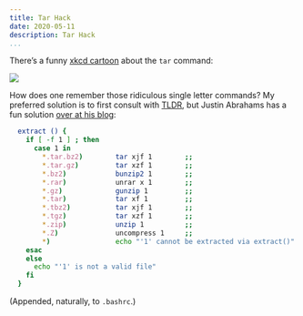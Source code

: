 ```yaml
---
title: Tar Hack
date: 2020-05-11
description: Tar Hack
...
```


There’s a funny [xkcd cartoon](https://xkcd.com/1168/) about the `tar` command:

![](https://imgs.xkcd.com/comics/tar_2x.png)

How does one remember those ridiculous single letter commands? My preferred solution is to first consult with [TLDR](https://tldr.sh/), but Justin Abrahams has a fun solution [over at his blog](https://justin.abrah.ms/bash/forgotten_friend_3.html):
```bash
  extract () {
    if [ -f 1 ] ; then
      case 1 in
        *.tar.bz2)        tar xjf 1        ;;
        *.tar.gz)         tar xzf 1        ;;
        *.bz2)            bunzip2 1        ;;
        *.rar)            unrar x 1        ;;
        *.gz)             gunzip 1         ;;
        *.tar)            tar xf 1         ;;
        *.tbz2)           tar xjf 1        ;;
        *.tgz)            tar xzf 1        ;;
        *.zip)            unzip 1          ;;
        *.Z)              uncompress 1     ;;
        *)                echo "'1' cannot be extracted via extract()" ;;
    esac
    else
      echo "'1' is not a valid file"
    fi
  }
```
(Appended, naturally, to `.bashrc`.)
